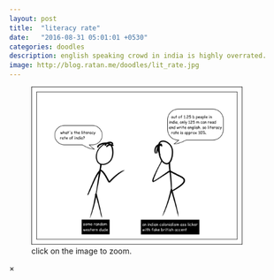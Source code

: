 ```yaml
---
layout: post
title:  "literacy rate"
date:   "2016-08-31 05:01:01 +0530"
categories: doodles
description: english speaking crowd in india is highly overrated.
image: http://blog.ratan.me/doodles/lit_rate.jpg
---
```

<figure>
    <img id="myImg" style="border: 0px solid #000;" src="/doodles/lit_rate.jpg" alt="" width="90%" height="90%">
  <figcaption>click on the image to zoom.</figcaption>
</figure>


<div id="myModal" class="modal">
  <span class="close">×</span>
  <img class="modal-content" id="img01" style="border: 0px solid #000;">
  <div id="caption"></div>
</div>
